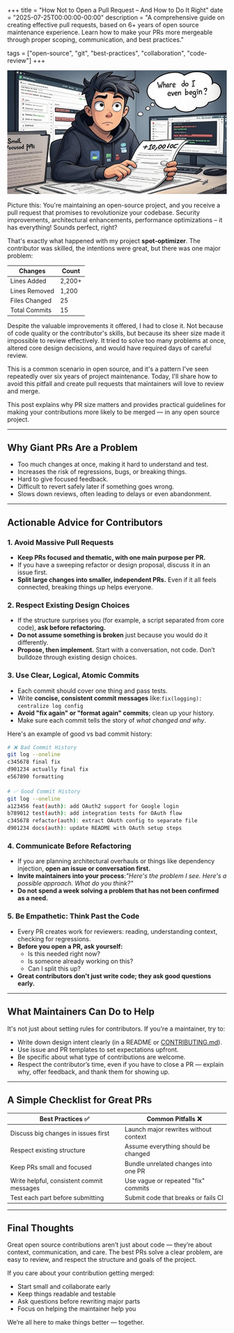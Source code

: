+++
title = "How Not to Open a Pull Request – And How to Do It Right"
date = "2025-07-25T00:00:00-00:00"
description = "A comprehensive guide on creating effective pull requests, based on 6+ years of open source maintenance experience. Learn how to make your PRs more mergeable through proper scoping, communication, and best practices."

tags = ["open-source", "git", "best-practices", "collaboration", "code-review"]
+++

![banner](/images/how-not-to-open-a-pull-request-add-how-to-do-it-right/banner.png)

Picture this: You're maintaining an open-source project, and you receive a pull request that promises to revolutionize your codebase. Security improvements, architectural enhancements, performance optimizations – it has everything! Sounds perfect, right?

That's exactly what happened with my project **spot-optimizer**. The contributor was skilled, the intentions were great, but there was one major problem:

| Changes | Count |
|---------|-------|
| Lines Added | 2,200+ |
| Lines Removed | 1,200 |
| Files Changed | 25 |
| Total Commits | 15 |

Despite the valuable improvements it offered, I had to close it. Not because of code quality or the contributor's skills, but because its sheer size made it impossible to review effectively. It tried to solve too many problems at once, altered core design decisions, and would have required days of careful review.

This is a common scenario in open source, and it's a pattern I've seen repeatedly over six years of project maintenance. Today, I'll share how to avoid this pitfall and create pull requests that maintainers will love to review and merge.

This post explains why PR size matters and provides practical guidelines for making your contributions more likely to be merged — in any open source project.

---

## Why Giant PRs Are a Problem

- Too much changes at once, making it hard to understand and test.
- Increases the risk of regressions, bugs, or breaking things.
- Hard to give focused feedback.
- Difficult to revert safely later if something goes wrong.
- Slows down reviews, often leading to delays or even abandonment.

---

## Actionable Advice for Contributors

### 1. Avoid Massive Pull Requests

- **Keep PRs focused and thematic, with one main purpose per PR.**
- If you have a sweeping refactor or design proposal, discuss it in an issue first.
- **Split large changes into smaller, independent PRs.** Even if it all feels connected, breaking things up helps everyone.

### 2. Respect Existing Design Choices

- If the structure surprises you (for example, a script separated from core code), **ask before refactoring.**
- **Do not assume something is broken** just because you would do it differently.
- **Propose, then implement.** Start with a conversation, not code. Don’t bulldoze through existing design choices.

### 3. Use Clear, Logical, Atomic Commits

- Each commit should cover one thing and pass tests.
- Write **concise, consistent commit messages** like:`fix(logging): centralize log config`
- **Avoid "fix again" or "format again" commits**; clean up your history.
- Make sure each commit tells the story of *what changed and why*.

Here's an example of good vs bad commit history:

```bash
# ❌ Bad Commit History
git log --oneline
c345678 final fix
d901234 actually final fix
e567890 formatting

# ✅ Good Commit History
git log --oneline
a123456 feat(auth): add OAuth2 support for Google login
b789012 test(auth): add integration tests for OAuth flow
c345678 refactor(auth): extract OAuth config to separate file
d901234 docs(auth): update README with OAuth setup steps
```

### 4. Communicate Before Refactoring

- If you are planning architectural overhauls or things like dependency injection, **open an issue or conversation first.**
- **Invite maintainers into your process**:*"Here's the problem I see. Here's a possible approach. What do you think?"*
- **Do not spend a week solving a problem that has not been confirmed as a need.**

### 5. Be Empathetic: Think Past the Code

- Every PR creates work for reviewers: reading, understanding context, checking for regressions.
- **Before you open a PR, ask yourself:**
    - Is this needed right now?
    - Is someone already working on this?
    - Can I split this up?
- **Great contributors don't just write code; they ask good questions early.**

---

## What Maintainers Can Do to Help

It's not just about setting rules for contributors. If you're a maintainer, try to:

- Write down design intent clearly (in a README or [CONTRIBUTING.md](http://contributing.md/)).
- Use issue and PR templates to set expectations upfront.
- Be specific about what type of contributions are welcome.
- Respect the contributor’s time, even if you have to close a PR — explain why, offer feedback, and thank them for showing up.

---

## A Simple Checklist for Great PRs

| Best Practices ✅ | Common Pitfalls ❌ |
|------------------|-------------------|
| Discuss big changes in issues first | Launch major rewrites without context |
| Respect existing structure | Assume everything should be changed |
| Keep PRs small and focused | Bundle unrelated changes into one PR |
| Write helpful, consistent commit messages | Use vague or repeated "fix" commits |
| Test each part before submitting | Submit code that breaks or fails CI |

---

## Final Thoughts

Great open source contributions aren’t just about code — they’re about context, communication, and care. The best PRs solve a clear problem, are easy to review, and respect the structure and goals of the project.

If you care about your contribution getting merged:

- Start small and collaborate early
- Keep things readable and testable
- Ask questions before rewriting major parts
- Focus on helping the maintainer help you

We’re all here to make things better — together.